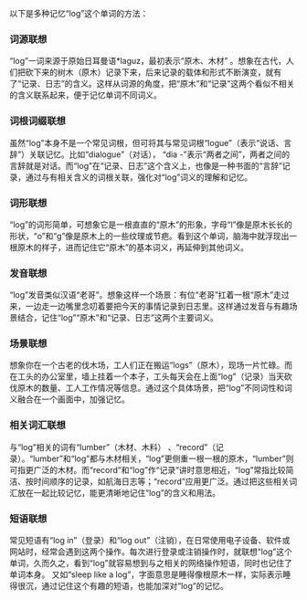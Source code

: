 以下是多种记忆“log”这个单词的方法：

### 词源联想
“log”一词来源于原始日耳曼语*laguz，最初表示“原木、木材” 。想象在古代，人们把砍下来的树木（原木）记录下来，后来记录的载体和形式不断演变，就有了“记录、日志”的含义。这样从词源的角度，把“原木”和“记录”这两个看似不相关的含义联系起来，便于记忆单词不同词义。 

### 词根词缀联想
虽然“log”本身不是一个常见词根，但可将其与常见词根“logue”（表示“说话、言辞”）关联记忆。比如“dialogue”（对话）， “dia -”表示“两者之间”，两者之间的言辞就是对话。而“log”在“记录、日志”这个含义上，也像是一种书面的“言辞”记录，通过与有相关含义的词根关联，强化对“log”词义的理解和记忆。

### 词形联想
“log”的词形简单，可想象它是一根直直的“原木”的形象，字母“l”像是原木长长的形状，“o”和“g”像是原木上的一些纹理或节疤。看到这个单词，脑海中就浮现出一根原木的样子，进而记住它“原木”的基本词义，再延伸到其他词义。

### 发音联想
“log”发音类似汉语“老哥”。想象这样一个场景：有位“老哥”扛着一根“原木”走过来，一边走一边嘴里念叨着要把今天的事情记录到日志里。这样通过发音与有趣场景结合，记住“log”“原木”和“记录、日志”这两个主要词义。

### 场景联想
想象你在一个古老的伐木场，工人们正在搬运“logs”（原木），现场一片忙碌。而在工头的办公室里，墙上挂着一个本子，工头每天会在上面“log”（记录）当天砍伐原木的数量、工人工作情况等信息。通过这个具体场景，把“log”不同词性和词义融合在一个画面中，加强记忆。 

### 相关词汇联想
与“log”相关的词有“lumber”（木材、木料） 、“record”（记录）。“lumber”和“log”都与木材相关，“log”更侧重一根一根的原木，“lumber”则可指更广泛的木材。而“record”和“log”作“记录”讲时意思相近，“log”常指比较简洁、按时间顺序的记录，如航海日志等；“record”应用更广泛。通过把这些相关词汇放在一起比较记忆，能更清晰地记住“log”的含义和用法。 

### 短语联想
常见短语有“log in”（登录）和“log out”（注销），在日常使用电子设备、软件或网站时，经常会遇到这两个操作。每次进行登录或注销操作时，就联想“log”这个单词，久而久之，看到“log”就容易想到与之相关的网络操作短语，同时也记住了单词本身。 又如“sleep like a log”，字面意思是睡得像根原木一样，实际表示睡得很沉，通过记住这个有趣的短语，也能加深对“log”的记忆。 